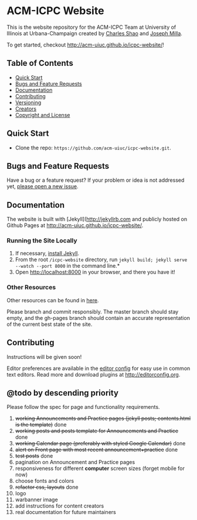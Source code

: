 # ACM-ICPC Website
This is the website repository for the ACM-ICPC Team at University of Illinois at Urbana-Champaign created by [Charles Shao](http://web.engr.illinois.edu/~cshao4/) and [Joseph Milla](http://www.josephmilla.com).

To get started, checkout <http://acm-uiuc.github.io/icpc-website/>!

## Table of Contents
- [Quick Start](#quick-start)
- [Bugs and Feature Requests](#bugs-and-feature-requests)
- [Documentation](#documentation)
- [Contributing](#contributing)
- [Versioning](#versioning)
- [Creators](#creators)
- [Copyright and License](#copyright-and-license)

## Quick Start
- Clone the repo: `https://github.com/acm-uiuc/icpc-website.git`.

## Bugs and Feature Requests
Have a bug or a feature request? If your problem or idea is not addressed yet, [please open a new issue](https://github.com/acm-uiuc/icpc-website/issues/new).

## Documentation
The website is built with [Jekyll](http://jekyllrb.com and publicly hosted on Github Pages at <http://acm-uiuc.github.io/icpc-website/>.

### Running the Site Locally
1. If necessary, [install Jekyll](http://jekyllrb.com/docs/installation).
1. From the root `/icpc-website` directory, run `jekyll build; jekyll serve --watch --port 8000` in the command line.*
1. Open <http://localhost:8000> in your browser, and there you have it!

### Other Resources
Other resources can be found in [here](https://docs.google.com/presentation/d/1S6Cn7opfmwvdXv_hj0epf-f2VVPMVOSjQPr48xtk6Oc/edit#slide=id.g334dc67db_00).

Please branch and commit responsibly. The master branch should stay empty, and the gh-pages branch should contain an accurate representation of the current best state of the site.

## Contributing
Instructions will be given soon!

Editor preferences are available in the [editor config](#) for easy use in common text editors. Read more and download plugins at <http://editorconfig.org>.

## @todo by descending priority
Please follow the spec for page and functionality requirements.

1. ~~working Announcements and Practice pages (jekyll posts; contents.html is the template)~~ done
1. ~~working posts and posts template for Announcements and Practice~~ done
1. ~~working Calendar page (preferably with styled Google Calendar)~~ done
1. ~~alert on Front page with most recent announcement+practice~~ done
1. ~~test posts~~ done
1. pagination on Announcement and Practice pages
1. responsiveness for different **computer** screen sizes (forget mobile for now)
1. choose fonts and colors
1. ~~refactor css, layouts~~ done
1. logo
1. warbanner image
1. add instructions for content creators
1. real documentation for future maintainers